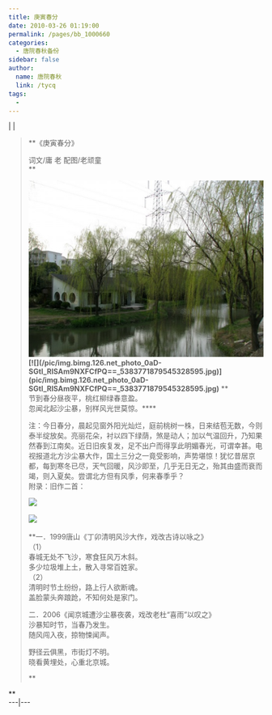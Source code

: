 ```yaml
---
title: 庚寅春分
date: 2010-03-26 01:19:00
permalink: /pages/bb_1000660
categories: 
  - 唐院春秋备份
sidebar: false
author: 
  name: 唐院春秋
  link: /tycq
tags: 
  - 
---
```


|  |

>  
>  **《庚寅春分》  
>  
>  词文/庸 老 配图/老顽童  
> **  
>
> **[![](/pic/img.bimg.126.net_photo_AmIhLDxnFAeyb0MwlGQL8w==_5383771879545328594.jpg)](pic/img.bimg.126.net_photo_AmIhLDxnFAeyb0MwlGQL8w==_5383771879545328594.jpg)**
> **[![](/pic/img.bimg.126.net_photo_0aD-
> SGtl_RlSAm9NXFCfPQ==_5383771879545328595.jpg)](pic/img.bimg.126.net_photo_0aD-
> SGtl_RlSAm9NXFCfPQ==_5383771879545328595.jpg)** **  
> 节到春分昼夜平，桃红柳绿春意盈。  
>  忽闻北起沙尘暴，别样风光世莫惊。****  
>  
>
> 注：今日春分，晨起见窗外阳光灿烂，庭前桃树一株，日来结苞无数，今则泰半绽放矣。亮丽花朵，衬以四下绿荫，煞是动人；加以气温回升，乃知果然春到江南矣。近日旧疾复发，足不出户而得享此明媚春光，可谓幸甚。电视报道北方沙尘暴大作，国土三分之一竟受影响，声势堪惊！犹忆昔居京都，每到寒冬已尽，天气回暖，风沙即至，几乎无日无之，殆其由盛而衰而竭，则入夏矣。尝谓北方但有风季，何来春季乎？  
>  附录：旧作二首：  
>  
>  ![](http://v74.net/attachments/month_0712/b2007122685334.jpg)  
>
> ![](http://img.blog.163.com/photo/fCEKqhgnKOWWcxY6l-Vt5g==/3430054066196099396.jpg)  
>  
> **一．1999唐山《丁卯清明风沙大作，戏改古诗以咏之》  
>  （1）  
> 春城无处不飞沙，寒食狂风万木斜。  
> 多少垃圾堆上土，散入寻常百姓家。  
> （2）  
> 清明时节土纷纷，路上行人欲断魂。  
> 盖脸蒙头奔踉跄，不知何处是家门。  
>  
> 二．2006《闻京城遭沙尘暴夜袭，戏改老杜“喜雨”以叹之》  
> 沙暴知时节，当春乃发生。  
> 随风闯入夜，掠物悚闻声。  
>  
> 野径云俱黑，市街灯不明。  
> 晓看黄埋处，心重北京城。  
>  
>  
> **

**  
---|---